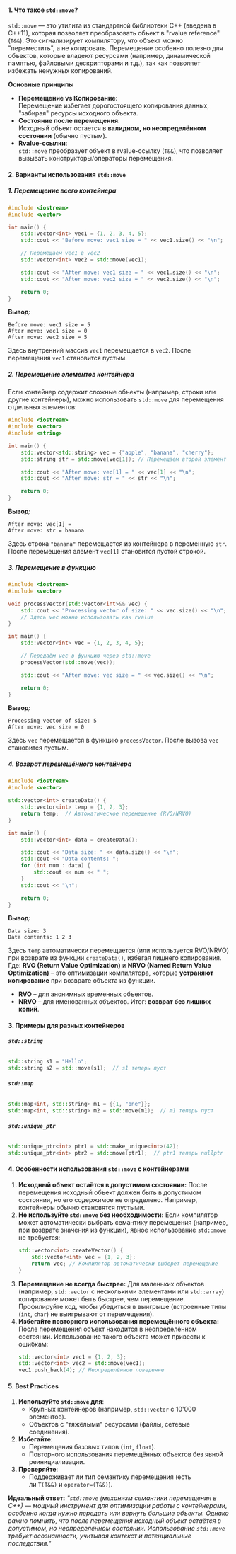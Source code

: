#### **1. Что такое `std::move`?**
`std::move` — это утилита из стандартной библиотеки C++ (введена в C++11), которая позволяет преобразовать объект в "rvalue reference" (`T&&`). Это сигнализирует компилятору, что объект можно "переместить", а не копировать. Перемещение особенно полезно для объектов, которые владеют ресурсами (например, динамической памятью, файловыми дескрипторами и т.д.), так как позволяет избежать ненужных копирований.

**Основные принципы**
- **Перемещение vs Копирование**:  
    Перемещение избегает дорогостоящего копирования данных, "забирая" ресурсы исходного объекта.
- **Состояние после перемещения**:  
    Исходный объект остается в **валидном, но неопределённом состоянии** (обычно пустым).
- **Rvalue-ссылки**:  
    `std::move` преобразует объект в rvalue-ссылку (`T&&`), что позволяет вызывать конструкторы/операторы перемещения.

#### **2. Варианты использования `std::move`**
##### **1. Перемещение всего контейнера**
```cpp
#include <iostream>
#include <vector>

int main() {
    std::vector<int> vec1 = {1, 2, 3, 4, 5};
    std::cout << "Before move: vec1 size = " << vec1.size() << "\n";

    // Перемещаем vec1 в vec2
    std::vector<int> vec2 = std::move(vec1);

    std::cout << "After move: vec1 size = " << vec1.size() << "\n";
    std::cout << "After move: vec2 size = " << vec2.size() << "\n";

    return 0;
}
```
**Вывод:**
```
Before move: vec1 size = 5
After move: vec1 size = 0
After move: vec2 size = 5
```
Здесь внутренний массив `vec1` перемещается в `vec2`. После перемещения `vec1` становится пустым.
##### **2. Перемещение элементов контейнера**
Если контейнер содержит сложные объекты (например, строки или другие контейнеры), можно использовать `std::move` для перемещения отдельных элементов:
```cpp
#include <iostream>
#include <vector>
#include <string>

int main() {
    std::vector<std::string> vec = {"apple", "banana", "cherry"};
    std::string str = std::move(vec[1]); // Перемещаем второй элемент

    std::cout << "After move: vec[1] = " << vec[1] << "\n";
    std::cout << "After move: str = " << str << "\n";

    return 0;
}
```
**Вывод:**
```
After move: vec[1] = 
After move: str = banana
```
Здесь строка `"banana"` перемещается из контейнера в переменную `str`. После перемещения элемент `vec[1]` становится пустой строкой.
##### **3. Перемещение в функцию**
```cpp
#include <iostream>
#include <vector>

void processVector(std::vector<int>&& vec) {
    std::cout << "Processing vector of size: " << vec.size() << "\n";
    // Здесь vec можно использовать как rvalue
}

int main() {
    std::vector<int> vec = {1, 2, 3, 4, 5};

    // Передаём vec в функцию через std::move
    processVector(std::move(vec));

    std::cout << "After move: vec size = " << vec.size() << "\n";

    return 0;
}
```
**Вывод:**
```
Processing vector of size: 5
After move: vec size = 0
```
Здесь `vec` перемещается в функцию `processVector`. После вызова `vec` становится пустым.
##### **4. Возврат перемещённого контейнера**
```cpp
#include <iostream>
#include <vector>

std::vector<int> createData() {
    std::vector<int> temp = {1, 2, 3};
    return temp;  // Автоматическое перемещение (RVO/NRVO)
}

int main() {
    std::vector<int> data = createData();

    std::cout << "Data size: " << data.size() << "\n";
    std::cout << "Data contents: ";
    for (int num : data) {
        std::cout << num << " ";
    }
    std::cout << "\n";

    return 0;
}
```
**Вывод:**
```
Data size: 3
Data contents: 1 2 3 
```
Здесь `temp` автоматически перемещается (или используется RVO/NRVO) при возврате из функции `createData()`, избегая лишнего копирования.
Где:
**RVO (Return Value Optimization)** и **NRVO (Named Return Value Optimization)** – это оптимизации компилятора, которые **устраняют копирование** при возврате объекта из функции.
- **RVO** – для анонимных временных объектов.
- **NRVO** – для именованных объектов.
Итог: **возврат без лишних копий**.

#### **3. Примеры для разных контейнеров**
###### **`std::string`**

```cpp
std::string s1 = "Hello";
std::string s2 = std::move(s1);  // s1 теперь пуст
```

###### **`std::map`**

```cpp
std::map<int, std::string> m1 = {{1, "one"}};
std::map<int, std::string> m2 = std::move(m1);  // m1 теперь пуст
```

###### **`std::unique_ptr`**

```cpp
std::unique_ptr<int> ptr1 = std::make_unique<int>(42);
std::unique_ptr<int> ptr2 = std::move(ptr1);  // ptr1 теперь nullptr
```

#### **4. Особенности использования `std::move` с контейнерами**
1. **Исходный объект остаётся в допустимом состоянии:**
   После перемещения исходный объект должен быть в допустимом состоянии, но его содержимое не определено. Например, контейнеры обычно становятся пустыми.
2. **Не используйте `std::move` без необходимости:**
   Если компилятор может автоматически выбрать семантику перемещения (например, при возврате значения из функции), явное использование `std::move` не требуется:
   ```cpp
   std::vector<int> createVector() {
       std::vector<int> vec = {1, 2, 3};
       return vec; // Компилятор автоматически выберет перемещение
   }
   ```
3. **Перемещение не всегда быстрее:**
   Для маленьких объектов (например, `std::vector` с несколькими элементами или `std::array`) копирование может быть быстрее, чем перемещение. Профилируйте код, чтобы убедиться в выигрыше (встроенные типы (`int`, `char`) не выигрывают от перемещения).
4. **Избегайте повторного использования перемещённого объекта:**
   После перемещения объект находится в неопределённом состоянии. Использование такого объекта может привести к ошибкам:
   ```cpp
   std::vector<int> vec1 = {1, 2, 3};
   std::vector<int> vec2 = std::move(vec1);
   vec1.push_back(4); // Неопределённое поведение
   ```

#### **5. Best Practices**
1. **Используйте `std::move` для**:
    - Крупных контейнеров (например, `std::vector` с 10'000 элементов).
    - Объектов с "тяжёлыми" ресурсами (файлы, сетевые соединения).
2. **Избегайте**:
    - Перемещения базовых типов (`int`, `float`).
    - Повторного использования перемещённых объектов без явной реинициализации.
3. **Проверяйте**:
    - Поддерживает ли тип семантику перемещения (есть ли `T(T&&)` и `operator=(T&&)`).

**Идеальный ответ:**
_"`std::move` (механизм семантики перемещения в C++) — мощный инструмент для оптимизации работы с контейнерами, особенно когда нужно передать или вернуть большие объекты. Однако важно помнить, что после перемещения исходный объект остаётся в допустимом, но неопределённом состоянии. Использование `std::move` требует осознанности, учитывая контекст и потенциальные последствия."_